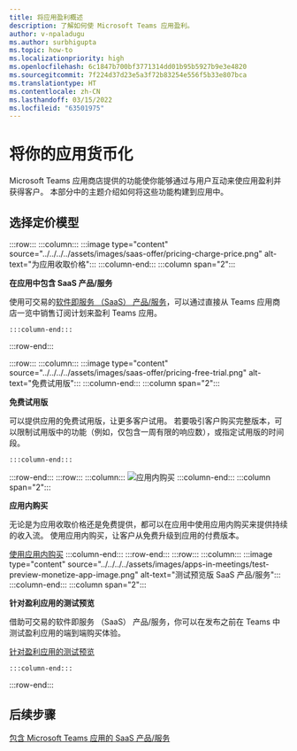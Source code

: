 ```yaml
---
title: 将应用盈利概述
description: 了解如何使 Microsoft Teams 应用盈利。
author: v-npaladugu
ms.author: surbhigupta
ms.topic: how-to
ms.localizationpriority: high
ms.openlocfilehash: 6c1847b700bf3771314dd01b95b5927b9e3e4820
ms.sourcegitcommit: 7f224d37d23e5a3f72b83254e556f5b33e807bca
ms.translationtype: HT
ms.contentlocale: zh-CN
ms.lasthandoff: 03/15/2022
ms.locfileid: "63501975"
---
```

# <a name="monetize-your-app"></a>将你的应用货币化

Microsoft Teams 应用商店提供的功能使你能够通过与用户互动来使应用盈利并获得客户。 本部分中的主题介绍如何将这些功能构建到应用中。
 
## <a name="choose-a-pricing-model"></a>选择定价模型

:::row:::
    :::column:::
        :::image type="content" source="../../../../assets/images/saas-offer/pricing-charge-price.png" alt-text="为应用收取价格":::
    :::column-end:::
    :::column span="2":::

**在应用中包含 SaaS 产品/服务**

使用可交易的[软件即服务 （SaaS） 产品/服务](~/concepts/deploy-and-publish/appsource/prepare/include-saas-offer.md)，可以通过直接从 Teams 应用商店一览中销售订阅计划来盈利 Teams 应用。

    :::column-end:::
:::row-end:::

:::row:::
    :::column:::
     :::image type="content" source="../../../../assets/images/saas-offer/pricing-free-trial.png" alt-text="免费试用版":::
    :::column-end:::
    :::column span="2":::

**免费试用版**

可以提供应用的免费试用版，让更多客户试用。 若要吸引客户购买完整版本，可以限制试用版中的功能（例如，仅包含一周有限的响应数），或指定试用版的时间段。

    :::column-end:::
:::row-end:::
:::row:::
    :::column:::
        ![应用内购买](~/assets/images/saas-offer/pricing-in-app-purchases.png)
    :::column-end:::
    :::column span="2":::

**应用内购买**

无论是为应用收取价格还是免费提供，都可以在应用中使用应用内购买来提供持续的收入流。 使用应用内购买，让客户从免费升级到应用的付费版本。

[使用应用内购买](~/concepts/deploy-and-publish/appsource/prepare/in-app-purchase-flow.md)
    :::column-end:::
:::row-end:::
:::row:::
    :::column:::
        :::image type="content" source="../../../../assets/images/apps-in-meetings/test-preview-monetize-app-image.png" alt-text="测试预览版 SaaS 产品/服务":::
    :::column-end:::
    :::column span="2":::

**针对盈利应用的测试预览**

借助可交易的软件即服务 （SaaS） 产品/服务，你可以在发布之前在 Teams 中测试盈利应用的端到端购买体验。

[针对盈利应用的测试预览](Test-preview-for-monetized-apps.md)

    :::column-end:::
:::row-end:::

## <a name="next-step"></a>后续步骤

[包含 Microsoft Teams 应用的 SaaS 产品/服务](~/concepts/deploy-and-publish/appsource/prepare/include-saas-offer.md)
